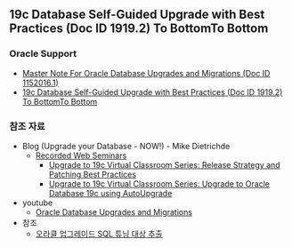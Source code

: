 ## 19c Database Self-Guided Upgrade with Best Practices (Doc ID 1919.2)	To BottomTo Bottom	
### Oracle Support
* [Master Note For Oracle Database Upgrades and Migrations (Doc ID 1152016.1)](https://support.oracle.com/epmos/faces/SearchDocDisplay?_adf.ctrl-state=uw45dkg6d_4&_afrLoop=177317286470627#aref_section32)
* [19c Database Self-Guided Upgrade with Best Practices (Doc ID 1919.2)	To BottomTo Bottom	](https://support.oracle.com/epmos/faces/DocumentDisplay?_afrLoop=381368851071665&parent=WIDGET_INFORMATION_CENTER&sourceId=1369591.1&id=1919.2&_afrWindowMode=0&_adf.ctrl-state=90kjb4hnm_185)
### 참조 자료
* Blog (Upgrade your Database - NOW!) - Mike Dietrichde
  * [Recorded Web Seminars](https://mikedietrichde.com/videos/)
    * [Upgrade to 19c Virtual Classroom Series: Release Strategy and Patching Best Practices](https://videohub.oracle.com/media/Upgrade+to+19c+Virtual+Classroom+SeriesA+Release+Strategy+and+Patching+Best+Practices/1_5acfk3kk)
    * [Upgrade to 19c Virtual Classroom Series: Upgrade to Oracle Database 19c using AutoUpgrade](https://videohub.oracle.com/media/Upgrade+to+19c+Virtual+Classroom+SeriesA+Upgrade+to+Oracle+Database+19c+using+AutoUpgrade/1_kwrolije)
* youtube
  * [Oracle Database Upgrades and Migrations](https://www.youtube.com/channel/UCTKvCZwAbOeTSRFQDAh7yXw)
* 참조
  * [오라클 업그레이드 SQL 튜닝 대상 추출](https://argolee.tistory.com/103)

